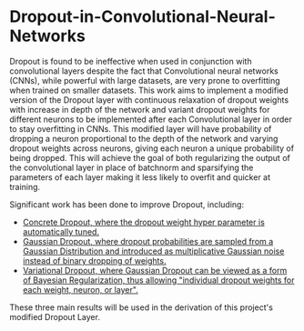 # Dropout-in-Convolutional-Neural-Networks

Dropout is found to be ineffective when used in conjunction with convolutional layers despite the fact that Convolutional neural networks (CNNs), while powerful with large datasets, are very prone to overfitting when trained on smaller datasets. This work aims to implement a modified version of the Dropout layer with continuous relaxation of dropout weights with increase in depth of the network and variant dropout weights for different neurons to be implemented after each Convolutional layer in order to stay overfitting in CNNs.
This modified layer will have probability of dropping a neuron proportional to the depth of the network and varying dropout weights across neurons, giving each neuron a unique probability of being dropped. This will achieve the goal of both regularizing the output of the convolutional layer in place of batchnorm and sparsifying the parameters of each layer making it less likely to overfit and quicker at training.

Significant work has been done to improve Dropout, including: 
* [Concrete Dropout, where the dropout weight hyper parameter is automatically tuned.](https://arxiv.org/pdf/1705.07832.pdf)
* [Gaussian Dropout, where dropout probabilities are sampled from a Gaussian Distribution and introduced as multiplicative Gaussian noise instead of binary dropping of weights.](http://mlg.eng.cam.ac.uk/yarin/PDFs/Dropout_as_a_Bayesian_approximation.pdf)
* [Variational Dropout, where Gaussian Dropout can be viewed as a form of Bayesian Regularization, thus allowing "individual dropout weights for each weight, neuron, or layer".](http://proceedings.mlr.press/v70/molchanov17a/molchanov17a.pdf)

These three main results will be used in the derivation of this project's modified Dropout Layer.
